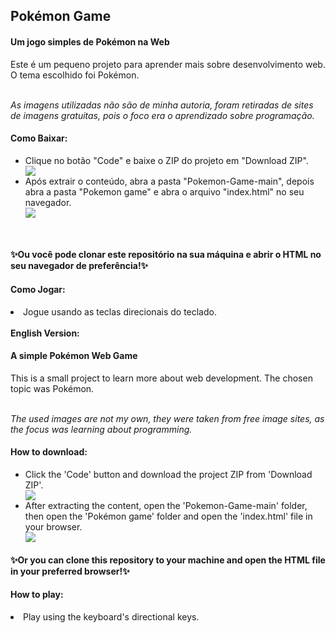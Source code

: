 ## Pokémon Game
<h4>Um jogo simples de Pokémon na Web</h4>
<p>Este é um pequeno projeto para aprender mais sobre desenvolvimento web. O tema escolhido foi Pokémon.</p>
<br>
<i>As imagens utilizadas não são de minha autoria, foram retiradas de sites de imagens gratuitas, pois o foco era o aprendizado sobre programação.</i>

<h4>Como Baixar:</h4>

<ul>
  <li>Clique no botão "Code" e baixe o ZIP do projeto em "Download ZIP".</li>
  <img src="https://user-images.githubusercontent.com/74941756/162068292-f8fe1f5d-16b4-4d9e-aa83-ff69c52abcf7.png">
  <li>Após extrair o conteúdo, abra a pasta "Pokemon-Game-main", depois abra a pasta "Pokemon game" e abra o arquivo "index.html" no seu navegador.</li>
  <img src="https://user-images.githubusercontent.com/74941756/162068617-be3bf09c-c944-452d-b27f-8af1b62e0ead.png">
</ul>
<br>
<h4>✨Ou você pode clonar este repositório na sua máquina e abrir o HTML no seu navegador de preferência!✨</h4>

<h4>Como Jogar:</h4>

<li>Jogue usando as teclas direcionais do teclado.</li>
<br>
<b>English Version:</b>
<br>
<h4>A simple Pokémon Web Game</h4>
<p>This is a small project to learn more about web development. The chosen topic was Pokémon.</p>
<br>
<i>The used images  are not my own, they were taken from free image sites, as the focus was learning about programming.</i>

<h4>How to download:</h4>

<ul>
  <li>Click the 'Code' button and download the project ZIP from 'Download ZIP'.</li>
  <img src="https://user-images.githubusercontent.com/74941756/162068292-f8fe1f5d-16b4-4d9e-aa83-ff69c52abcf7.png">
  <li>After extracting the content, open the 'Pokemon-Game-main' folder, then open the 'Pokémon game' folder and open the 'index.html' file in your browser.</li>
  <img src="https://user-images.githubusercontent.com/74941756/162068617-be3bf09c-c944-452d-b27f-8af1b62e0ead.png">
</ul>

<h4>✨Or you can clone this repository to your machine and open the HTML file in your preferred browser!✨</h4>

<h4>How to play:</h4> 
<li>Play using the keyboard's directional keys.</li>
